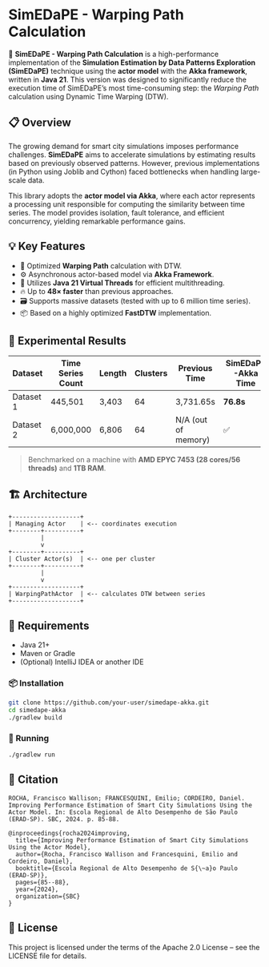 # SimEDaPE - Warping Path Calculation

🚀 **SimEDaPE - Warping Path Calculation** is a high-performance implementation of the **Simulation Estimation by Data Patterns Exploration (SimEDaPE)** technique using the **actor model** with the **Akka framework**, written in **Java 21**. This version was designed to significantly reduce the execution time of SimEDaPE’s most time-consuming step: the *Warping Path* calculation using Dynamic Time Warping (DTW).

## 📋 Overview

The growing demand for smart city simulations imposes performance challenges. **SimEDaPE** aims to accelerate simulations by estimating results based on previously observed patterns. However, previous implementations (in Python using Joblib and Cython) faced bottlenecks when handling large-scale data.

This library adopts the **actor model via Akka**, where each actor represents a processing unit responsible for computing the similarity between time series. The model provides isolation, fault tolerance, and efficient concurrency, yielding remarkable performance gains.

## 💡 Key Features

- 🧠 Optimized **Warping Path** calculation with DTW.
- ⚙️ Asynchronous actor-based model via **Akka Framework**.
- 🧵 Utilizes **Java 21 Virtual Threads** for efficient multithreading.
- 🔥 Up to **48× faster** than previous approaches.
- 🗃️ Supports massive datasets (tested with up to 6 million time series).
- 📦 Based on a highly optimized **FastDTW** implementation.

## 🧪 Experimental Results

| Dataset   | Time Series Count | Length | Clusters | Previous Time | SimEDaPE-Akka Time | Speedup |
|-----------|-------------------|--------|----------|----------------|---------------------|---------|
| Dataset 1 | 445,501           | 3,403  | 64       | 3,731.65s       | **76.8s**           | ~48×    |
| Dataset 2 | 6,000,000         | 6,806  | 64       | N/A (out of memory) | ✅             | —       |

> Benchmarked on a machine with **AMD EPYC 7453 (28 cores/56 threads)** and **1TB RAM**.

## 🏗️ Architecture

```plaintext
+-------------------+
| Managing Actor    | <-- coordinates execution
+--------+----------+
         |
         v
+--------+----------+
| Cluster Actor(s)  | <-- one per cluster
+--------+----------+
         |
         v
+-------------------+
| WarpingPathActor  | <-- calculates DTW between series
+-------------------+
```

## 🔧 Requirements
- Java 21+
- Maven or Gradle
- (Optional) IntelliJ IDEA or another IDE

### 📦 Installation

```bash
git clone https://github.com/your-user/simedape-akka.git
cd simedape-akka
./gradlew build
```

### 🚀 Running

```bash
./gradlew run
```

## 📝 Citation

```plaintext
ROCHA, Francisco Wallison; FRANCESQUINI, Emilio; CORDEIRO, Daniel. Improving Performance Estimation of Smart City Simulations Using the Actor Model. In: Escola Regional de Alto Desempenho de São Paulo (ERAD-SP). SBC, 2024. p. 85-88.
```

```plaintext
@inproceedings{rocha2024improving,
  title={Improving Performance Estimation of Smart City Simulations Using the Actor Model},
  author={Rocha, Francisco Wallison and Francesquini, Emilio and Cordeiro, Daniel},
  booktitle={Escola Regional de Alto Desempenho de S{\~a}o Paulo (ERAD-SP)},
  pages={85--88},
  year={2024},
  organization={SBC}
}
```


## 📜 License

This project is licensed under the terms of the Apache 2.0 License – see the LICENSE file for details.


